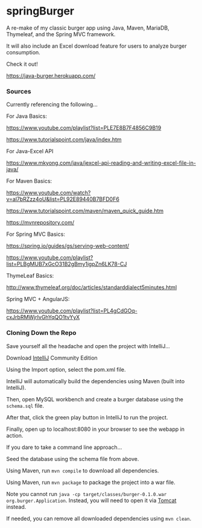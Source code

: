 # springBurger

A re-make of my classic burger app using Java, Maven, MariaDB, Thymeleaf, and the Spring MVC framework.

It will also include an Excel download feature for users to analyze burger consumption.

Check it out!

https://java-burger.herokuapp.com/



### Sources

Currently referencing the following...


For Java Basics:

https://www.youtube.com/playlist?list=PLE7E8B7F4856C9B19

https://www.tutorialspoint.com/java/index.htm


For Java-Excel API

https://www.mkyong.com/java/jexcel-api-reading-and-writing-excel-file-in-java/


For Maven Basics:

https://www.youtube.com/watch?v=al7bRZzz4oU&list=PL92E89440B7BFD0F6

https://www.tutorialspoint.com/maven/maven_quick_guide.htm

https://mvnrepository.com/


For Spring MVC Basics:

https://spring.io/guides/gs/serving-web-content/

https://www.youtube.com/playlist?list=PLBgMUB7xGcO31B2gBmy1igpZn6LK78-CJ


ThymeLeaf Basics:

http://www.thymeleaf.org/doc/articles/standarddialect5minutes.html


Spring MVC + AngularJS:

https://www.youtube.com/playlist?list=PL4gCdGOq-cxJrbRMWjrIvGhYqQO1tvYyX



### Cloning Down the Repo

Save yourself all the headache and open the project with IntelliJ...

Download [IntelliJ](https://www.jetbrains.com/idea/) Community Edition

Using the Import option, select the pom.xml file.

IntelliJ will automatically build the dependencies using Maven (built into IntelliJ).

Then, open MySQL workbench and create a burger database using the `schema.sql` file.

After that, click the green play button in IntelliJ to run the project.

Finally, open up to localhost:8080 in your browser to see the webapp in action.


If you dare to take a command line approach...

Seed the database using the schema file from above.

Using Maven, run `mvn compile` to download all dependencies.

Using Maven, run `mvn package` to package the project into a war file.

Note you cannot run `java -cp target/classes/burger-0.1.0.war org.burger.Application`. Instead, you will need to open it via [Tomcat](http://tomcat.apache.org/) instead.

If needed, you can remove all downloaded dependencies using `mvn clean`.